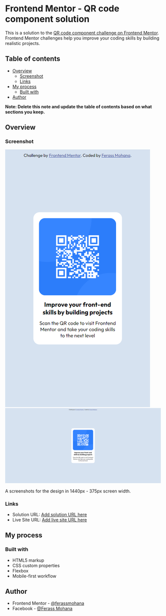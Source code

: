 # Frontend Mentor - QR code component solution

This is a solution to the [QR code component challenge on Frontend Mentor](https://www.frontendmentor.io/challenges/qr-code-component-iux_sIO_H). Frontend Mentor challenges help you improve your coding skills by building realistic projects. 

## Table of contents

- [Overview](#overview)
  - [Screenshot](#screenshot)
  - [Links](#links)
- [My process](#my-process)
  - [Built with](#built-with)
- [Author](#author)

**Note: Delete this note and update the table of contents based on what sections you keep.**

## Overview

### Screenshot

![1400px width-screen](./images/screencapture-1440.png)
![375px width-screen](./images/screencapture-375.png)

A screenshots for the design in 1440px - 375px screen width.

### Links

- Solution URL: [Add solution URL here](https://github.com/ferassmohana/QR-code)
- Live Site URL: [Add live site URL here](https://ferassmohana.github.io/QR-code/)

## My process

### Built with

- HTML5 markup
- CSS custom properties
- Flexbox
- Mobile-first workflow

## Author

- Frontend Mentor - [@ferassmohana](https://www.frontendmentor.io/profile/ferassmohana)
- Facebook - [@Ferass Mohana](https://www.facebook.com/profile.php?id=100084166403321)

